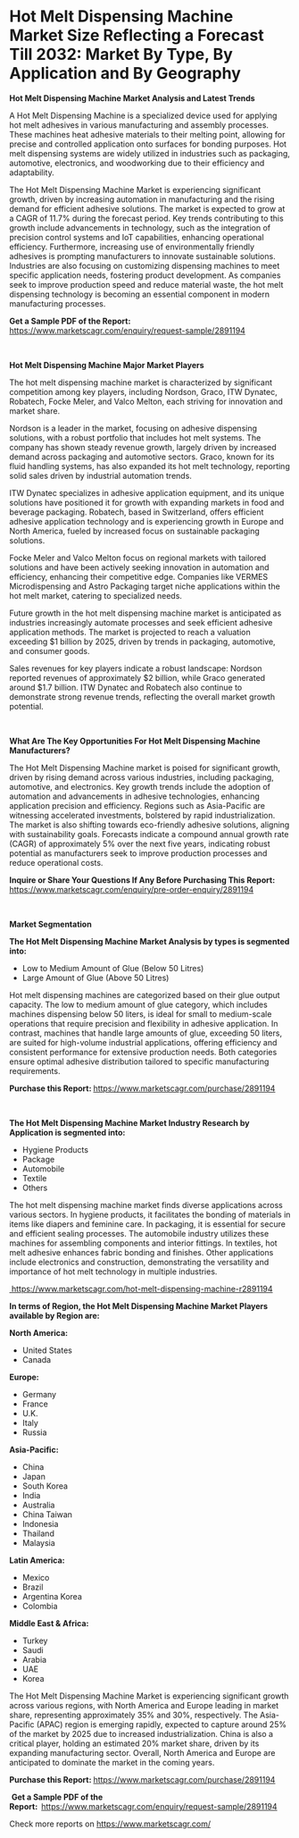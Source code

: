 <p><h1>Hot Melt Dispensing Machine Market Size Reflecting a Forecast Till 2032: Market By Type, By Application and By Geography</h1></p><p><strong>Hot Melt Dispensing Machine Market Analysis and Latest Trends</strong></p>
<p><p>A Hot Melt Dispensing Machine is a specialized device used for applying hot melt adhesives in various manufacturing and assembly processes. These machines heat adhesive materials to their melting point, allowing for precise and controlled application onto surfaces for bonding purposes. Hot melt dispensing systems are widely utilized in industries such as packaging, automotive, electronics, and woodworking due to their efficiency and adaptability.</p><p>The Hot Melt Dispensing Machine Market is experiencing significant growth, driven by increasing automation in manufacturing and the rising demand for efficient adhesive solutions. The market is expected to grow at a CAGR of 11.7% during the forecast period. Key trends contributing to this growth include advancements in technology, such as the integration of precision control systems and IoT capabilities, enhancing operational efficiency. Furthermore, increasing use of environmentally friendly adhesives is prompting manufacturers to innovate sustainable solutions. Industries are also focusing on customizing dispensing machines to meet specific application needs, fostering product development. As companies seek to improve production speed and reduce material waste, the hot melt dispensing technology is becoming an essential component in modern manufacturing processes.</p></p>
<p><strong>Get a Sample PDF of the Report:&nbsp;</strong> <a href="https://www.marketscagr.com/enquiry/request-sample/2891194?utm_campaign=3263&utm_medium=2&utm_source=Github&utm_content=ia&utm_term=14032025&utm_id=hot-melt-dispensing-machine">https://www.marketscagr.com/enquiry/request-sample/2891194</a></p>
<p>&nbsp;</p>
<p><strong>Hot Melt Dispensing Machine Major Market Players</strong></p>
<p><p>The hot melt dispensing machine market is characterized by significant competition among key players, including Nordson, Graco, ITW Dynatec, Robatech, Focke Meler, and Valco Melton, each striving for innovation and market share.</p><p>Nordson is a leader in the market, focusing on adhesive dispensing solutions, with a robust portfolio that includes hot melt systems. The company has shown steady revenue growth, largely driven by increased demand across packaging and automotive sectors. Graco, known for its fluid handling systems, has also expanded its hot melt technology, reporting solid sales driven by industrial automation trends. </p><p>ITW Dynatec specializes in adhesive application equipment, and its unique solutions have positioned it for growth with expanding markets in food and beverage packaging. Robatech, based in Switzerland, offers efficient adhesive application technology and is experiencing growth in Europe and North America, fueled by increased focus on sustainable packaging solutions. </p><p>Focke Meler and Valco Melton focus on regional markets with tailored solutions and have been actively seeking innovation in automation and efficiency, enhancing their competitive edge. Companies like VERMES Microdispensing and Astro Packaging target niche applications within the hot melt market, catering to specialized needs.</p><p>Future growth in the hot melt dispensing machine market is anticipated as industries increasingly automate processes and seek efficient adhesive application methods. The market is projected to reach a valuation exceeding $1 billion by 2025, driven by trends in packaging, automotive, and consumer goods.</p><p>Sales revenues for key players indicate a robust landscape: Nordson reported revenues of approximately $2 billion, while Graco generated around $1.7 billion. ITW Dynatec and Robatech also continue to demonstrate strong revenue trends, reflecting the overall market growth potential.</p></p>
<p>&nbsp;</p>
<p><strong>What Are The Key Opportunities For Hot Melt Dispensing Machine Manufacturers?</strong></p>
<p><p>The Hot Melt Dispensing Machine market is poised for significant growth, driven by rising demand across various industries, including packaging, automotive, and electronics. Key growth trends include the adoption of automation and advancements in adhesive technologies, enhancing application precision and efficiency. Regions such as Asia-Pacific are witnessing accelerated investments, bolstered by rapid industrialization. The market is also shifting towards eco-friendly adhesive solutions, aligning with sustainability goals. Forecasts indicate a compound annual growth rate (CAGR) of approximately 5% over the next five years, indicating robust potential as manufacturers seek to improve production processes and reduce operational costs.</p></p>
<p><strong>Inquire or Share Your Questions If Any Before Purchasing This Report:</strong> <a href="https://www.marketscagr.com/enquiry/pre-order-enquiry/2891194?utm_campaign=3263&utm_medium=2&utm_source=Github&utm_content=ia&utm_term=14032025&utm_id=hot-melt-dispensing-machine">https://www.marketscagr.com/enquiry/pre-order-enquiry/2891194</a></p>
<p>&nbsp;</p>
<p><strong>Market Segmentation</strong></p>
<p><strong>The Hot Melt Dispensing Machine Market Analysis by types is segmented into:</strong></p>
<p><ul><li>Low to Medium Amount of Glue (Below 50 Litres)</li><li>Large Amount of Glue (Above 50 Litres)</li></ul></p>
<p><p>Hot melt dispensing machines are categorized based on their glue output capacity. The low to medium amount of glue category, which includes machines dispensing below 50 liters, is ideal for small to medium-scale operations that require precision and flexibility in adhesive application. In contrast, machines that handle large amounts of glue, exceeding 50 liters, are suited for high-volume industrial applications, offering efficiency and consistent performance for extensive production needs. Both categories ensure optimal adhesive distribution tailored to specific manufacturing requirements.</p></p>
<p><strong>Purchase this Report:&nbsp;</strong><a href="https://www.marketscagr.com/purchase/2891194?utm_campaign=3263&utm_medium=2&utm_source=Github&utm_content=ia&utm_term=14032025&utm_id=hot-melt-dispensing-machine">https://www.marketscagr.com/purchase/2891194</a></p>
<p>&nbsp;</p>
<p><strong>The Hot Melt Dispensing Machine Market Industry Research by Application is segmented into:</strong></p>
<p><ul><li>Hygiene Products</li><li>Package</li><li>Automobile</li><li>Textile</li><li>Others</li></ul></p>
<p><p>The hot melt dispensing machine market finds diverse applications across various sectors. In hygiene products, it facilitates the bonding of materials in items like diapers and feminine care. In packaging, it is essential for secure and efficient sealing processes. The automobile industry utilizes these machines for assembling components and interior fittings. In textiles, hot melt adhesive enhances fabric bonding and finishes. Other applications include electronics and construction, demonstrating the versatility and importance of hot melt technology in multiple industries.</p></p>
<p><a href="https://www.marketscagr.com/hot-melt-dispensing-machine-r2891194?utm_campaign=3263&utm_medium=2&utm_source=Github&utm_content=ia&utm_term=14032025&utm_id=hot-melt-dispensing-machine">&nbsp;https://www.marketscagr.com/hot-melt-dispensing-machine-r2891194</a></p>
<p><strong>In terms of Region, the Hot Melt Dispensing Machine Market Players available by Region are:</strong></p>
<p>
    <p> <strong> North America: </strong>
        <ul>
            <li>United States</li>
            <li>Canada</li>
        </ul>
        </p> 
    <p> <strong> Europe: </strong>
        <ul>
            <li>Germany</li>
            <li>France</li>
            <li>U.K.</li>
            <li>Italy</li>
            <li>Russia</li>
        </ul>
        </p> 
    <p> <strong> Asia-Pacific: </strong>
        <ul>
            <li>China</li>
            <li>Japan</li>
            <li>South Korea</li>
            <li>India</li>
            <li>Australia</li>
            <li>China Taiwan</li>
            <li>Indonesia</li>
            <li>Thailand</li>
            <li>Malaysia</li>
        </ul>
        </p> 
    <p> <strong> Latin America: </strong>
        <ul>
            <li>Mexico</li>
            <li>Brazil</li>
            <li>Argentina Korea</li>
            <li>Colombia</li>
        </ul>
        </p> 
    <p> <strong> Middle East & Africa: </strong>
        <ul>
            <li>Turkey</li>
            <li>Saudi</li>
            <li>Arabia</li>
            <li>UAE</li>
            <li>Korea</li>
        </ul>
    </p>
    </p>
<p><p>The Hot Melt Dispensing Machine Market is experiencing significant growth across various regions, with North America and Europe leading in market share, representing approximately 35% and 30%, respectively. The Asia-Pacific (APAC) region is emerging rapidly, expected to capture around 25% of the market by 2025 due to increased industrialization. China is also a critical player, holding an estimated 20% market share, driven by its expanding manufacturing sector. Overall, North America and Europe are anticipated to dominate the market in the coming years.</p></p>
<p><strong>Purchase this Report: </strong><a href="https://www.marketscagr.com/purchase/2891194?utm_campaign=3263&utm_medium=2&utm_source=Github&utm_content=ia&utm_term=14032025&utm_id=hot-melt-dispensing-machine">https://www.marketscagr.com/purchase/2891194</a></p>
<p>&nbsp;<strong>Get a Sample PDF of the Report:&nbsp;&nbsp;</strong><a href="https://www.marketscagr.com/enquiry/request-sample/2891194?utm_campaign=3263&utm_medium=2&utm_source=Github&utm_content=ia&utm_term=14032025&utm_id=hot-melt-dispensing-machine">https://www.marketscagr.com/enquiry/request-sample/2891194</a></p>
<p><strong></strong></p>
<p>Check more reports on <a href="https://www.marketscagr.com/?utm_campaign=3263&utm_medium=2&utm_source=Github&utm_content=ia&utm_term=14032025&utm_id=hot-melt-dispensing-machine">https://www.marketscagr.com/</a></p>
